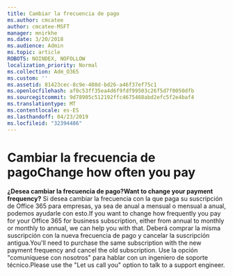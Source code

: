 ```yaml
---
title: Cambiar la frecuencia de pago
ms.author: cmcatee
author: cmcatee-MSFT
manager: mnirkhe
ms.date: 3/20/2018
ms.audience: Admin
ms.topic: article
ROBOTS: NOINDEX, NOFOLLOW
localization_priority: Normal
ms.collection: Adm_O365
ms.custom: ''
ms.assetid: 81423cec-8c9e-408d-bd26-a46f37ef75c1
ms.openlocfilehash: af0c53ff35ea4d6f9fdf99503c26f5d7f0050dfb
ms.sourcegitcommit: 9d78905c512192ffc4675468abd2efc5f2e4baf4
ms.translationtype: MT
ms.contentlocale: es-ES
ms.lasthandoff: 04/23/2019
ms.locfileid: "32394486"
---
```

# <a name="change-how-often-you-pay"></a><span data-ttu-id="24453-102">Cambiar la frecuencia de pago</span><span class="sxs-lookup"><span data-stu-id="24453-102">Change how often you pay</span></span>

 <span data-ttu-id="24453-103">**¿Desea cambiar la frecuencia de pago?**</span><span class="sxs-lookup"><span data-stu-id="24453-103">**Want to change your payment frequency?**</span></span> <span data-ttu-id="24453-104">Si desea cambiar la frecuencia con la que paga su suscripción de Office 365 para empresas, ya sea de anual a mensual o mensual a anual, podemos ayudarle con esto.</span><span class="sxs-lookup"><span data-stu-id="24453-104">If you want to change how frequently you pay for your Office 365 for business subscription, either from annual to monthly or monthly to annual, we can help you with that.</span></span> <span data-ttu-id="24453-105">Deberá comprar la misma suscripción con la nueva frecuencia de pago y cancelar la suscripción antigua.</span><span class="sxs-lookup"><span data-stu-id="24453-105">You'll need to purchase the same subscription with the new payment frequency and cancel the old subscription.</span></span> <span data-ttu-id="24453-106">Use la opción "comuníquese con nosotros" para hablar con un ingeniero de soporte técnico.</span><span class="sxs-lookup"><span data-stu-id="24453-106">Please use the "Let us call you" option to talk to a support engineer.</span></span> 
  

